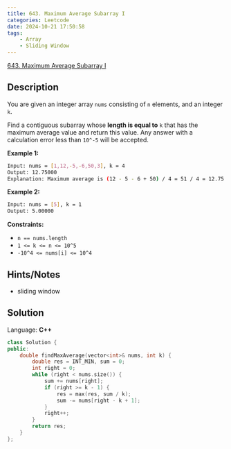 ```yaml
---
title: 643. Maximum Average Subarray I
categories: Leetcode
date: 2024-10-21 17:50:58
tags:
    - Array
    - Sliding Window
---
```


[643. Maximum Average Subarray I](https://leetcode.com/problems/maximum-average-subarray-i/description/)

## Description

You are given an integer array `nums` consisting of `n` elements, and an integer `k`.

Find a contiguous subarray whose **length is equal to**  `k` that has the maximum average value and return this value. Any answer with a calculation error less than `10^-5` will be accepted.

**Example 1:**

```bash
Input: nums = [1,12,-5,-6,50,3], k = 4
Output: 12.75000
Explanation: Maximum average is (12 - 5 - 6 + 50) / 4 = 51 / 4 = 12.75
```

**Example 2:**

```bash
Input: nums = [5], k = 1
Output: 5.00000
```

**Constraints:**

- `n == nums.length`
- `1 <= k <= n <= 10^5`
- `-10^4 <= nums[i] <= 10^4`

## Hints/Notes

- sliding window

## Solution

Language: **C++**

```C++
class Solution {
public:
    double findMaxAverage(vector<int>& nums, int k) {
        double res = INT_MIN, sum = 0;
        int right = 0;
        while (right < nums.size()) {
            sum += nums[right];
            if (right >= k - 1) {
                res = max(res, sum / k);
                sum -= nums[right - k + 1];
            }
            right++;
        }
        return res;
    }
};
```
